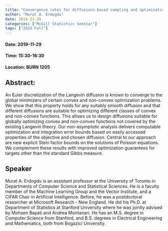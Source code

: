 ```yaml
---
title: "Convergence rates for diffusions-based sampling and optimization methods"
author: "Murat A. Erdogdu"
date: 2019-11-29
categories: ["McGill Statistics Seminar"]
tags: ["2019 Fall"]
---
```


#### Date: 2019-11-29
#### Time: 15:30-16:30
#### Location: BURN 1205

## Abstract:

An Euler discretization of the Langevin diffusion is known to converge to the global minimizers of certain convex and non-convex optimization problems. We show that this property holds for any suitably smooth diffusion and that different diffusions are suitable for optimizing different classes of convex and non-convex functions. This allows us to design diffusions suitable for globally optimizing convex and non-convex functions not covered by the existing Langevin theory. Our non-asymptotic analysis delivers computable optimization and integration error bounds based on easily accessed properties of the objective and chosen diffusion. Central to our approach are new explicit Stein factor bounds on the solutions of Poisson equations. We complement these results with improved optimization guarantees for targets other than the standard Gibbs measure.

## Speaker

Murat A. Erdogdu is an assistant professor at the University of Toronto in Departments of Computer Science and Statistical Sciences. He is a faculty member of the Machine Learning Group and the Vector Institute, and a CIFAR Chair in Artificial Intelligence. Before, he was a postdoctoral researcher at Microsoft Research - New England. He did his Ph.D. at Department of Statistics at Stanford University where he was jointly advised by Mohsen Bayati and Andrea Montanari. He has an M.S. degree in Computer Science from Stanford, and B.S. degrees in Electrical Engineering and Mathematics, both from Bogazici University.


